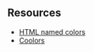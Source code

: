 

## Resources
- [HTML named colors](http://www.w3schools.com/colors/colors_names.asp)
- [Coolors](https://coolors.co/)
